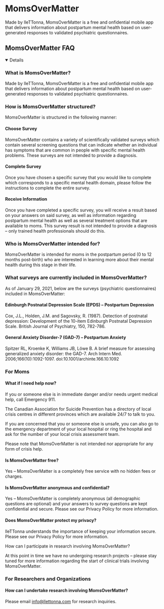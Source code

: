 # MomsOverMatter

Made by lleTTonna, MomsOverMatter is a free and onfidential mobile app that delivers information about postpartum mental health based on user-generated responses to validated psychiatric questionnaires.

## MomsOverMatter FAQ

<details open>

### What is MomsOverMatter?

Made by lleTTonna, MomsOverMatter is a free and onfidential mobile app that delivers information about postpartum mental health based on user-generated responses to validated psychiatric questionnaires.

### How is MomsOverMatter structured?

MomsOverMatter is structured in the following manner:

#### Choose Survey

MomsOverMatter contains a variety of scientifically validated surveys which contain several screening questions that can indicate whether an individual has symptoms that are common in people with specific mental health problems. These surveys are not intended to provide a diagnosis. 

#### Complete Survey

Once you have chosen a specific survey that you would like to complete which corresponds to a specific mental health domain, please follow the instructions to complete the entire survey. 

#### Receive Information 

Once you have completed a specific survey, you will receive a result based on your answers on said survey, as well as information regarding postpartum mental health as well as several treatment options that are available to moms. This survey result is not intended to provide a diagnosis – only trained health professionals should do this. 

### Who is MomsOverMatter intended for? 

MomsOverMatter is intended for moms in the postpartum period (0 to 12 months post-birth) who are interested in learning more about their mental health during this stage in their life.  

### What surveys are currently included in MomsOverMatter?

As of January 29, 2021, below are the surveys (psychiatric questionnaires) included in MomsOverMatter:

#### Edinburgh Postnatal Depression Scale (EPDS) – Postpartum Depression 

Cox, J.L., Holden, J.M. and Sagovsky, R. (1987). Detection of postnatal depression: Development of the 10-item Edinburgh Postnatal Depression Scale. British Journal of Psychiatry, 150, 782-786.

#### General Anxiety Disorder-7 (GAD-7) – Postpartum Anxiety 

Spitzer RL, Kroenke K, Williams JB, Löwe B. A brief measure for assessing generalized anxiety disorder: the GAD-7. Arch Intern Med. 2006;166(10):1092-1097. doi:10.1001/archinte.166.10.1092

### For Moms

#### What if I need help now?

If you or someone else is in immediate danger and/or needs urgent medical help, call Emergency 911.

The Canadian Association for Suicide Prevention has a directory of local crisis centres in different provinces which are available 24/7 to talk to you.

If you are concerned that you or someone else is unsafe, you can also go to the emergency department of your local hospital or ring the hospital and ask for the number of your local crisis assessment team.

Please note that MomsOverMatter is not intended nor appropriate for any form of crisis help. 

#### Is MomsOverMatter free? 

Yes – MomsOverMatter is a completely free service with no hidden fees or charges. 

#### Is MomsOverMatter anonymous and confidential?

Yes – MomsOverMatter is completely anonymous (all demographic questions are optional) and your answers to survey questions are kept confidential and secure. Please see our Privacy Policy for more information. 

#### Does MomsOverMatter protect my privacy? 

lleTTonna understands the importance of keeping your information secure. Please see our Privacy Policy for more information. 

How can I participate in research involving MomsOverMatter? 

At this point in time we have no undergoing research projects – please stay tuned for more information regarding the start of clinical trials involving MomsOverMatter.

### For Researchers and Organizations

#### How can I undertake research involving MomsOverMatter? 

Please email info@llettonna.com for research inquiries. 

</details>
